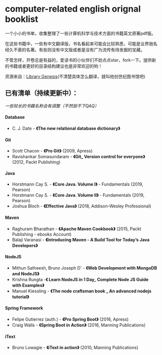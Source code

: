 # computer-related english orignal booklist

一个小小的书单，收集整理了一些计算机科学与技术方面的书籍英文原著pdf版。



在这些书籍中，一些有中文翻译版，书名看起来可能会比较熟悉，可能是业界驰名经久不衰的名著。有些则没有中文版或者是没有广为流传有待发掘的宝藏。



不管怎样，开卷总是有益的，爱读书的小伙伴们不妨点点star，fork一下。提供新的书籍或者更好的目录结构建议也是非常欢迎的哟！



资源来自：[Library Genesis](http://libgen.rs/)(不清楚具体怎么翻译，就叫他创世纪图书馆吧)



## 已有清单（持续更新中）：

*一些较长的书籍名称会有调整（不然放不下QAQ）*

#### Database

- C. J. Date - **《The new relational database dictionary》**



#### Git

- Scott Chacon - **《Pro Git》** (2009, Apress)
- Ravishankar Somasundaram - **《Git_ Version control for everyone》** (2012, Packt Publishing) 



#### Java

- Horstmann Cay S. - **《Core Java. Volume I》** - Fundamentals (2019, Pearson)
- Horstmann Cay S. - **《Core Java. Volume II》** - Fundamentals (2019, Pearson)
- Joshua Bloch - **《Effective Java》** (2018, Addison-Wesley Professional)



#### Maven

- Raghuram Bharathan - **《Apache Maven Cookbook》** (2015, Packt Publishing - ebooks Account)
- Balaji Varanasi - **《Introducing Maven - A Build Tool for Today’s Java Developers》**



#### NodeJS

- Mithun Satheesh, Bruno Joseph D' - **《Web Development with MongoDB and NodeJS》**
- Krishna Rungta -**《 Learn NodeJS in 1 Day_ Complete Node  JS Guide with Examples》**
- Manuel Kiessling - **《The node craftsman book _ An advanced nodejs tutorial》**



#### Spring Framework

- Felipe Gutierrez (auth.) - **《Pro Spring Boot》** (2016, Apress) 
- Craig Walls - **《Spring Boot in Action》** (2016, Manning Publications)



#### iText

- Bruno Lowagie - **《iText in action》** (2010, Manning Publications)

